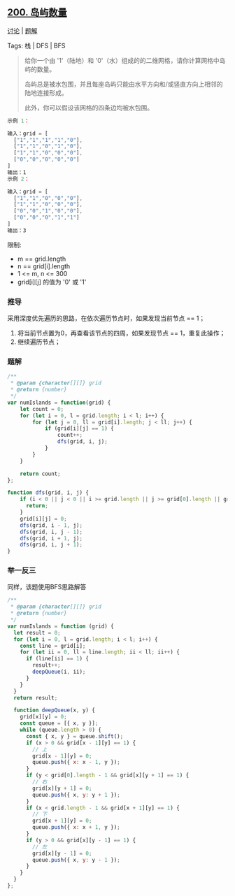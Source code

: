 ## [200. 岛屿数量](https://leetcode-cn.com/problems/number-of-islands/)

[讨论](https://leetcode-cn.com/problems/number-of-islands/comments/) | [题解](https://leetcode-cn.com/problems/number-of-islands/solution/)

Tags: 栈 | DFS | BFS 

> 给你一个由 '1'（陆地）和 '0'（水）组成的的二维网格，请你计算网格中岛屿的数量。
>
> 岛屿总是被水包围，并且每座岛屿只能由水平方向和/或竖直方向上相邻的陆地连接形成。
>
> 此外，你可以假设该网格的四条边均被水包围。

```js
示例 1：

输入：grid = [
  ["1","1","1","1","0"],
  ["1","1","0","1","0"],
  ["1","1","0","0","0"],
  ["0","0","0","0","0"]
]
输出：1
示例 2：

输入：grid = [
  ["1","1","0","0","0"],
  ["1","1","0","0","0"],
  ["0","0","1","0","0"],
  ["0","0","0","1","1"]
]
输出：3
```

限制:
- m == grid.length
- n == grid[i].length
- 1 <= m, n <= 300
- grid[i][j] 的值为 '0' 或 '1'

### 推导
采用深度优先遍历的思路，在依次遍历节点时，如果发现当前节点 == 1；
1. 将当前节点置为0，再查看该节点的四周，如果发现节点 == 1，重复此操作；
2. 继续遍历节点；

### 题解
```js
/**
 * @param {character[][]} grid
 * @return {number}
 */
var numIslands = function(grid) {
    let count = 0;
    for (let i = 0, l = grid.length; i < l; i++) {
        for (let j = 0, ll = grid[i].length; j < ll; j++) {
            if (grid[i][j] == 1) {
                count++;
                dfs(grid, i, j);
            }
        }
    }

    return count;
};

function dfs(grid, i, j) {
    if (i < 0 || j < 0 || i >= grid.length || j >= grid[0].length || grid[i][j] == 0) {
      return;
    }
    grid[i][j] = 0;
    dfs(grid, i - 1, j);
    dfs(grid, i, j - 1);
    dfs(grid, i + 1, j);
    dfs(grid, i, j + 1);
}
```

### 举一反三
同样，该题使用BFS思路解答
```js
/**
 * @param {character[][]} grid
 * @return {number}
 */
var numIslands = function (grid) {
  let result = 0;
  for (let i = 0, l = grid.length; i < l; i++) {
    const line = grid[i];
    for (let ii = 0, ll = line.length; ii < ll; ii++) {
      if (line[ii] == 1) {
        result++;
        deepQueue(i, ii);
      }
    }
  }
  return result;

  function deepQueue(x, y) {
    grid[x][y] = 0;
    const queue = [{ x, y }];
    while (queue.length > 0) {
      const { x, y } = queue.shift();
      if (x > 0 && grid[x - 1][y] == 1) {
        // 上
        grid[x - 1][y] = 0;
        queue.push({ x: x - 1, y });
      }
      if (y < grid[0].length - 1 && grid[x][y + 1] == 1) {
        // 右
        grid[x][y + 1] = 0;
        queue.push({ x, y: y + 1 });
      }
      if (x < grid.length - 1 && grid[x + 1][y] == 1) {
        // 下
        grid[x + 1][y] = 0;
        queue.push({ x: x + 1, y });
      }
      if (y > 0 && grid[x][y - 1] == 1) {
        // 左
        grid[x][y - 1] = 0;
        queue.push({ x, y: y - 1 });
      }
    }
  }
};
```
